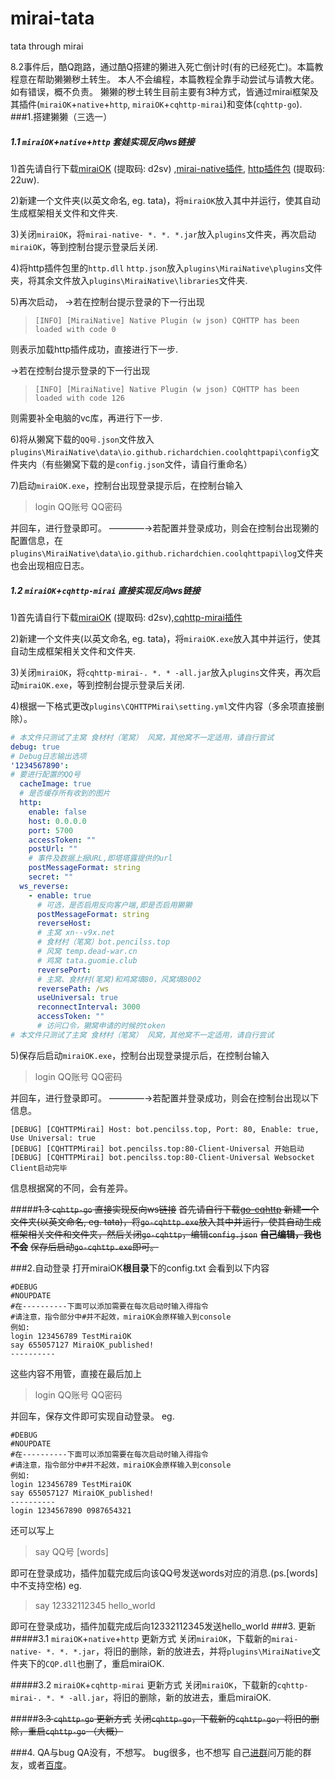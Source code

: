 # mirai-tata
tata through mirai

8.2事件后，酷Q跑路，通过酷Q搭建的獭进入死亡倒计时(有的已经死亡)。本篇教程意在帮助獭獭秽土转生。
本人不会编程，本篇教程全靠手动尝试与请教大佬。如有错误，概不负责。
獭獭的秽土转生目前主要有3种方式，皆通过mirai框架及其插件(`miraiOK`+`native`+`http`, `miraiOK`+`cqhttp-mirai`)和变体(`cqhttp-go`).
###1.搭建獭獭（三选一）
##### 1.1  `miraiOK`+`native`+`http` 套娃实现反向ws链接
1)首先请自行下载[miraiOK](https://pan.baidu.com/s/1a7YKAZu1Unw0RW-u2ixxSA) (提取码: d2sv) ,[mirai-native插件](https://github.com/iTXTech/mirai-native/releases), [http插件包](https://pan.baidu.com/s/1siBnW481gnLatMzQ_ga1UA) (提取码: 22uw).

2)新建一个文件夹(以英文命名, eg. tata)，将`miraiOK`放入其中并运行，使其自动生成框架相关文件和文件夹.

3)关闭`miraiOK`，将`mirai-native- *. *. *.jar`放入`plugins`文件夹，再次启动`miraiOK`，等到控制台提示登录后关闭.

4)将http插件包里的`http.dll` `http.json`放入`plugins\MiraiNative\plugins`文件夹，将其余文件放入`plugins\MiraiNative\libraries`文件夹.

5)再次启动，
→若在控制台提示登录的下一行出现
>```
>[INFO] [MiraiNative] Native Plugin (w json) CQHTTP has been loaded with code 0
则表示加载http插件成功，直接进行下一步.  

→若在控制台提示登录的下一行出现
>```
>[INFO] [MiraiNative] Native Plugin (w json) CQHTTP has been loaded with code 126
则需要补全电脑的vc库，再进行下一步.

6)将从獭窝下载的`QQ号.json`文件放入`plugins\MiraiNative\data\io.github.richardchien.coolqhttpapi\config`文件夹内（有些獭窝下载的是`config.json`文件，请自行重命名）

7)启动`miraiOK.exe`，控制台出现登录提示后，在控制台输入

>login QQ账号 QQ密码

并回车，进行登录即可。
————→若配置并登录成功，则会在控制台出现獭的配置信息，在`plugins\MiraiNative\data\io.github.richardchien.coolqhttpapi\log`文件夹也会出现相应日志。  
  
##### 1.2 `miraiOK`+`cqhttp-mirai` 直接实现反向ws链接
1)首先请自行下载[miraiOK](https://pan.baidu.com/s/1a7YKAZu1Unw0RW-u2ixxSA) (提取码: d2sv),[cqhttp-mirai插件](https://github.com/yyuueexxiinngg/cqhttp-mirai/releases)

2)新建一个文件夹(以英文命名, eg. tata)，将`miraiOK.exe`放入其中并运行，使其自动生成框架相关文件和文件夹.

3)关闭`miraiOK`，将`cqhttp-mirai-. *. * -all.jar`放入`plugins`文件夹，再次启动`miraiOK.exe`，等到控制台提示登录后关闭.

4)根据一下格式更改`plugins\CQHTTPMirai\setting.yml`文件内容（多余项直接删除）。
``` yaml
# 本文件只测试了主窝 食材村（笔窝） 风窝，其他窝不一定适用，请自行尝试
debug: true
# Debug日志输出选项
'1234567890':
# 要进行配置的QQ号
  cacheImage: true
  # 是否缓存所有收到的图片
  http:
    enable: false
    host: 0.0.0.0
    port: 5700
    accessToken: ""
    postUrl: ""
    # 事件及数据上报URL,即塔塔露提供的url
    postMessageFormat: string
    secret: ""
  ws_reverse:
    - enable: true 
      # 可选，是否启用反向客户端,即是否启用獭獭
      postMessageFormat: string
      reverseHost: 
      # 主窝 xn--v9x.net
      # 食材村（笔窝）bot.pencilss.top
      # 风窝 temp.dead-war.cn
      # 鸡窝 tata.guomie.club
      reversePort: 
      # 主窝、食材村(笔窝)和鸡窝填80，风窝填8002
      reversePath: /ws
      useUniversal: true
      reconnectInterval: 3000
      accessToken: ""
      # 访问口令，獭窝申请的时候的token
# 本文件只测试了主窝 食材村（笔窝） 风窝，其他窝不一定适用，请自行尝试
```

5)保存后启动`miraiOK.exe`，控制台出现登录提示后，在控制台输入

>login QQ账号 QQ密码

并回车，进行登录即可。
————→若配置并登录成功，则会在控制台出现以下信息。
```
[DEBUG] [CQHTTPMirai] Host: bot.pencilss.top, Port: 80, Enable: true, Use Universal: true
[DEBUG] [CQHTTPMirai] bot.pencilss.top:80-Client-Universal 开始启动
[DEBUG] [CQHTTPMirai] bot.pencilss.top:80-Client-Universal Websocket Client启动完毕
```
信息根据窝的不同，会有差异。  

#####~~1.3 `cqhttp-go` 直接实现反向ws链接~~
~~首先请自行下载[go-cqhttp](https://github.com/Mrs4s/go-cqhttp/releases)
新建一个文件夹(以英文命名, eg. tata)，将`go-cqhttp.exe`放入其中并运行，使其自动生成框架相关文件和文件夹，然后关闭`go-cqhttp`，编辑`config.json`~~
~~**自己编辑，我也不会**~~
~~保存后启动`go-cqhttp.exe`即可。~~

###2.自动登录
打开miraiOK**根目录**下的config.txt
会看到以下内容
```
#DEBUG
#NOUPDATE
#在----------下面可以添加需要在每次启动时输入得指令
#请注意，指令部分中#并不起效，miraiOK会原样输入到console
例如:
login 123456789 TestMiraiOK
say 655057127 MiraiOK_published!
----------
```
这些内容不用管，直接在最后加上 
>login QQ账号 QQ密码

并回车，保存文件即可实现自动登录。
 eg.

```
#DEBUG
#NOUPDATE
#在----------下面可以添加需要在每次启动时输入得指令
#请注意，指令部分中#并不起效，miraiOK会原样输入到console
例如:
login 123456789 TestMiraiOK
say 655057127 MiraiOK_published!
----------
login 1234567890 0987654321

```
还可以写上
>say QQ号 [words]
 
即可在登录成功，插件加载完成后向该QQ号发送words对应的消息.(ps.[words]中不支持空格)
eg.
>say 12332112345 hello_world

即可在登录成功，插件加载完成后向12332112345发送hello_world
###3. 更新
#####3.1 `miraiOK`+`native`+`http` 更新方式
关闭`miraiOK`，下载新的`mirai-native- *. *. *.jar`，将旧的删除，新的放进去，并将`plugins\MiraiNative`文件夹下的`CQP.dll`也删了，重启miraiOK.  

#####3.2 `miraiOK`+`cqhttp-mirai` 更新方式
关闭`miraiOK`，下载新的`cqhttp-mirai-. *. * -all.jar`，将旧的删除，新的放进去，重启miraiOK.

#####~~3.3 `cqhttp-go` 更新方式~~
~~关闭`cqhttp-go`，下载新的`cqhttp-go`，将旧的删除，重启`cqhttp-go` （大概）~~

###4. QA与bug
QA没有，不想写。
bug很多，也不想写
自己[进群](https://jq.qq.com/?_wv=1027&k=5L3hY4w)问万能的群友，或者[百度](https://www.baidu.com)。

